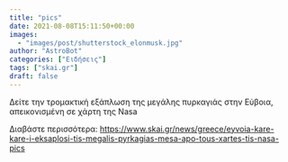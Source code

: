 ```yaml
---
title: "pics"
date: 2021-08-08T15:11:50+00:00
images:
  - "images/post/shutterstock_elonmusk.jpg"
author: "AstroBot"
categories: ["Ειδήσεις"]
tags: ["skai.gr"]
draft: false
---
```


Δείτε την τρομακτική εξάπλωση της μεγάλης πυρκαγιάς στην Εύβοια, απεικονισμένη σε χάρτη της Nasa

Διαβάστε περισσότερα: https://www.skai.gr/news/greece/eyvoia-kare-kare-i-eksaplosi-tis-megalis-pyrkagias-mesa-apo-tous-xartes-tis-nasa-pics
